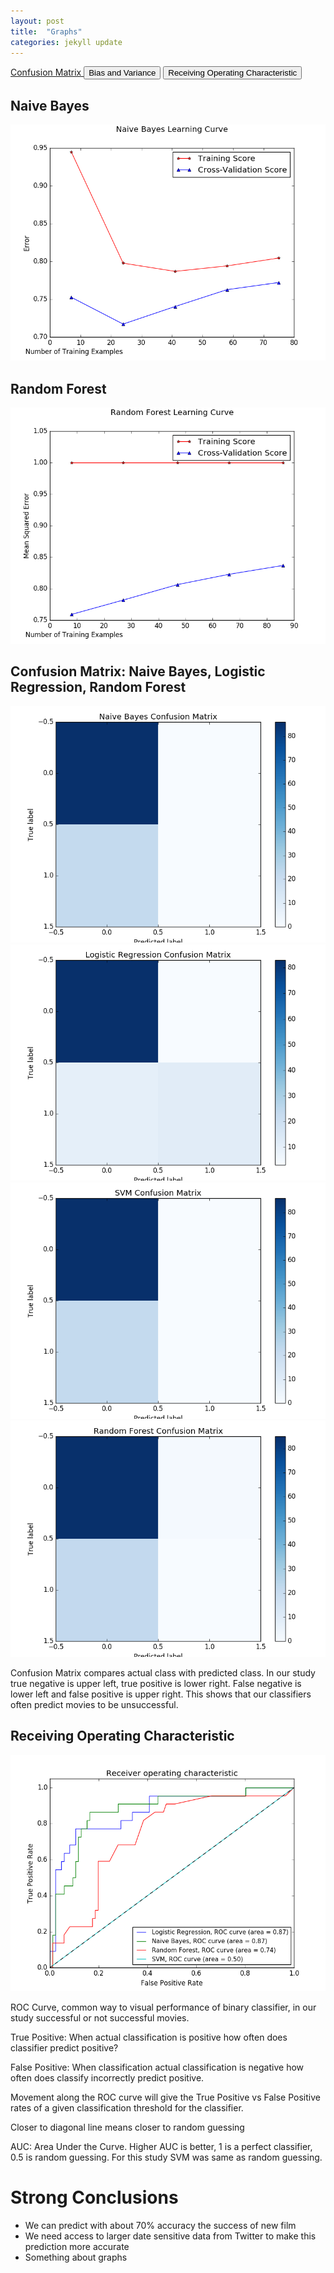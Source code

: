 ```yaml
---
layout: post
title:  "Graphs"
categories: jekyll update
---
```


<a class="btn btn-primary" role="button" data-toggle="collapse" href="#collapseExample2" aria-expanded="false" aria-controls="collapseExample">
  Confusion Matrix
</a>
<button class="btn btn-primary" type="button" data-toggle="collapse" data-target="#collapseExample" aria-expanded="false" aria-controls="collapseExample">
  Bias and Variance
</button>
<button class="btn btn-primary" type="button" data-toggle="collapse" data-target="#collapseExample3" aria-expanded="false" aria-controls="collapseExample">
  Receiving Operating Characteristic
</button>
<div class="collapse" id="collapseExample">
  <div class="well">
  <h2>Naive Bayes</h2>
  <img src="/assets/nb_rms_vs_train.png" />
  <!-- <caption>Learning Curve</caption> -->
  <h2>Random Forest</h2>
  <img src="/assets/rf_rms_vs_train.png" />
  <!-- add notes for TRAINING <p>Training Curve: Artificially Restrict Training size, As training set grows, error grows.</p>
  <p>Cross Validation: Stand in for test data, check to see if trained data is generalizable to test set.  So, with increased training set size, cross validation error should decrease.</p>-->
  </div>
</div>
<div class="collapse" id="collapseExample2">
  <div class="well">
      <h2>Confusion Matrix: Naive Bayes, Logistic Regression, Random Forest</h2>
      <img src="/assets/nb_confus_matrix.png" />
      <!-- <h2>Confusion Matrix: Logistic Regression</h2> -->
      <img src="/assets/lg_confus_matrix.png" />
      <!-- <h2>Confusion Matrix: SVM</h2> -->
      <img src="/assets/svm_confus_matrix.png" />
      <!-- <h2>Confusion Matrix: Random Forest </h2> -->
      <img src="/assets/rf_confus_matrix.png" />
      <p>Confusion Matrix compares actual class with predicted class.  In our study true negative is upper left, true positive is lower right.  False negative is lower left and false positive is upper right.  This shows that our classifiers often predict movies to be unsuccessful.</p>
  </div>
</div>
<div class="collapse" id="collapseExample3">
  <div class="well">
      <h2>Receiving Operating Characteristic</h2>
      <img src="/assets/roc_samplev2.png" />
      <p>ROC Curve, common way to visual performance of binary classifier, in our study successful or not successful movies.</p>
      <p>True Positive: When actual classification is positive how often does classifier predict positive?</p>
      <p>False Positive: When classification actual classification is negative how often does classify incorrectly predict positive.</p>
      <p>Movement along the ROC curve will give the True Positive vs False Positive rates of a given classification threshold for the classifier.</p>
      <p>Closer to diagonal line means closer to random guessing</p>
      <p>AUC: Area Under the Curve.  Higher AUC is better, 1 is a perfect classifier, 0.5 is random guessing.  For this study SVM was same as random guessing.</p>
  </div>
</div>
<!-- <h2>Naive Bayes</h2>
<img src="/assets/nb_rms_vs_train.png" />
<caption>Blah Blah</caption>
<h2>Random Forest</h2>
<img src="/assets/rf_rms_vs_train.png" />
<hr>
<h2>Confusion Matrix: Naive Bayes</h2>
<img src="/assets/nb_confus_matrix.png" />
<h2>Confusion Matrix: Logistic Regression</h2>
<img src="/assets/lg_confus_matrix.png" />
<h2>Confusion Matrix: SVM</h2>
<img src="/assets/svm_confus_matrix.png" />
<h2>Confusion Matrix: Random Forest </h2>
<img src="/assets/rf_confus_matrix.png" />
<hr>
<h2>Receiving Operator Char </h2>
<img src="/assets/roc_sample.png" />
<h2>Receiving Operator Char </h2>
<img src="/assets/roc_samplev2.png" />
<h2>Receiving Operator Char </h2>
<img src="/assets/roc_lg_sample.png" /> -->

<h1>Strong Conclusions</h1>
<ul>
    <li>We can predict with about 70% accuracy the success of new film</li>
    <li>We need access to larger date sensitive data from Twitter to make this prediction more accurate</li>
    <li>Something about graphs</li>
</ul>
   